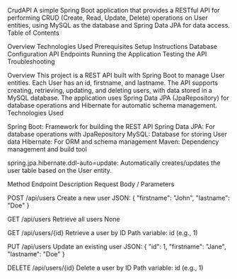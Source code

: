 CrudAPI
A simple Spring Boot application that provides a RESTful API for performing CRUD (Create, Read, Update, Delete) operations on User entities, using MySQL as the database and Spring Data JPA for data access.
Table of Contents

Overview
Technologies Used
Prerequisites
Setup Instructions
Database Configuration
API Endpoints
Running the Application
Testing the API
Troubleshooting

Overview
This project is a REST API built with Spring Boot to manage User entities. Each User has an id, firstname, and lastname. The API supports creating, retrieving, updating, and deleting users, with data stored in a MySQL database. The application uses Spring Data JPA (JpaRepository) for database operations and Hibernate for automatic schema management.
Technologies Used

Spring Boot: Framework for building the REST API
Spring Data JPA: For database operations with JpaRepository
MySQL: Database for storing User data
Hibernate: For ORM and schema management
Maven: Dependency management and build tool

spring.jpa.hibernate.ddl-auto=update: Automatically creates/updates the user table based on the User entity.

Method
Endpoint
Description
Request Body / Parameters

POST
/api/users
Create a new user
JSON: { "firstname": "John", "lastname": "Doe" }


GET
/api/users
Retrieve all users
None


GET
/api/users/{id}
Retrieve a user by ID
Path variable: id (e.g., 1)


PUT
/api/users
Update an existing user
JSON: { "id": 1, "firstname": "Jane", "lastname": "Doe" }


DELETE
/api/users/{id}
Delete a user by ID
Path variable: id (e.g., 1)


